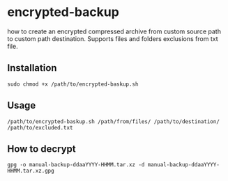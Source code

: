 # encrypted-backup
how to create an encrypted compressed archive from custom source path to custom path destination. Supports files and folders exclusions from txt file. 

## Installation
`sudo chmod +x /path/to/encrypted-baskup.sh`

## Usage
`/path/to/encrypted-baskup.sh /path/from/files/ /path/to/destination/ /path/to/excluded.txt`

## How to decrypt
`gpg -o manual-backup-ddaaYYYY-HHMM.tar.xz -d manual-backup-ddaaYYYY-HHMM.tar.xz.gpg`
